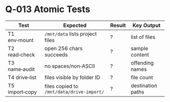 # Q‑013 Atomic Tests

| Test | Expected | Result | Key Output |
|---|---|---|---|
| T1 env‑mount | `/mnt/data` lists project files | ? | list of files |
| T2 read‑check | open 256 chars succeeds | ? | sample content |
| T3 name‑audit | no spaces/non‑ASCII | ? | offending names |
| T4 drive‑list | files visible by folder ID | ? | file count |
| T5 import‑copy | files copied to `/mnt/data/drive-import/` | ? | destination paths |